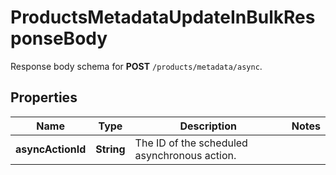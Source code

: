 

# ProductsMetadataUpdateInBulkResponseBody

Response body schema for **POST** `/products/metadata/async`.

## Properties

| Name | Type | Description | Notes |
|------------ | ------------- | ------------- | -------------|
|**asyncActionId** | **String** | The ID of the scheduled asynchronous action. |  |



